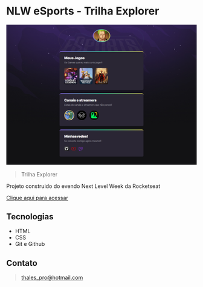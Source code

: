 # NLW eSports - Trilha Explorer

![preview](./.github/peview.png)

> Trilha Explorer

Projeto construido do evendo Next Level Week da Rocketseat

[Clique aqui para acessar](https://thalesfortes.github.io/nlw-esports-explorer/)

## Tecnologias

- HTML
- CSS
- Git e Github

## Contato

> thales_pro@hotmail.com
